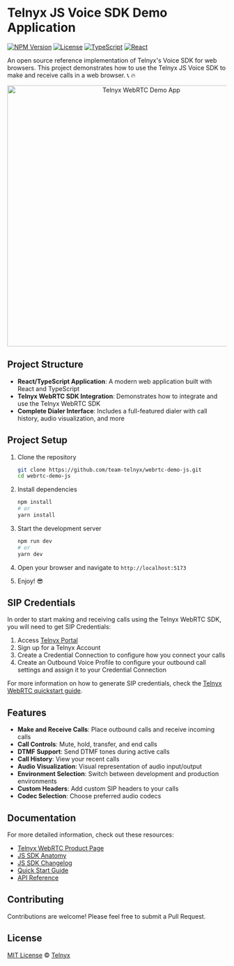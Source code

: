 # Telnyx JS Voice SDK Demo Application
[![NPM Version](https://img.shields.io/npm/v/@telnyx/webrtc.svg)](https://www.npmjs.com/package/@telnyx/webrtc)
[![License](https://img.shields.io/github/license/team-telnyx/webrtc-demo-js.svg)](LICENSE)
[![TypeScript](https://img.shields.io/badge/TypeScript-5.6-blue.svg)](https://www.typescriptlang.org/)
[![React](https://img.shields.io/badge/React-18.3-blue.svg)](https://reactjs.org/)

An open source reference implementation of Telnyx's Voice SDK for web browsers. This project demonstrates how to use the Telnyx JS Voice SDK to make and receive calls in a web browser. 📞 🔥

<p align="center">
  <img src="https://developers.telnyx.com/assets/telnyx-webrtc-js-sdk-demo-app-d9a0c9a5e8e5c9e9c9e9c9e9c9e9c9e9.png" alt="Telnyx WebRTC Demo App" width="600">
</p>

## Project Structure

- **React/TypeScript Application**: A modern web application built with React and TypeScript
- **Telnyx WebRTC SDK Integration**: Demonstrates how to integrate and use the Telnyx WebRTC SDK
- **Complete Dialer Interface**: Includes a full-featured dialer with call history, audio visualization, and more

## Project Setup

1. Clone the repository
   ```bash
   git clone https://github.com/team-telnyx/webrtc-demo-js.git
   cd webrtc-demo-js
   ```

2. Install dependencies
   ```bash
   npm install
   # or
   yarn install
   ```

3. Start the development server
   ```bash
   npm run dev
   # or
   yarn dev
   ```

4. Open your browser and navigate to `http://localhost:5173`

5. Enjoy! 😎

## SIP Credentials

In order to start making and receiving calls using the Telnyx WebRTC SDK, you will need to get SIP Credentials:

1. Access [Telnyx Portal](https://portal.telnyx.com/)
2. Sign up for a Telnyx Account
3. Create a Credential Connection to configure how you connect your calls
4. Create an Outbound Voice Profile to configure your outbound call settings and assign it to your Credential Connection

For more information on how to generate SIP credentials, check the [Telnyx WebRTC quickstart guide](https://developers.telnyx.com/docs/v2/webrtc/quickstart).

## Features

- **Make and Receive Calls**: Place outbound calls and receive incoming calls
- **Call Controls**: Mute, hold, transfer, and end calls
- **DTMF Support**: Send DTMF tones during active calls
- **Call History**: View your recent calls
- **Audio Visualization**: Visual representation of audio input/output
- **Environment Selection**: Switch between development and production environments
- **Custom Headers**: Add custom SIP headers to your calls
- **Codec Selection**: Choose preferred audio codecs

## Documentation

For more detailed information, check out these resources:

- [Telnyx WebRTC Product Page](https://telnyx.com/products/webrtc)
- [JS SDK Anatomy](https://developers.telnyx.com/docs/voice/webrtc/js-sdk/anatomy)
- [JS SDK Changelog](https://developers.telnyx.com/docs/voice/webrtc/js-sdk/changelog)
- [Quick Start Guide](https://developers.telnyx.com/docs/voice/webrtc/js-sdk/demo-app)
- [API Reference](https://developers.telnyx.com/docs/api/v2/webrtc)

## Contributing

Contributions are welcome! Please feel free to submit a Pull Request.

## License

[MIT License](LICENSE) © [Telnyx](https://github.com/team-telnyx)

